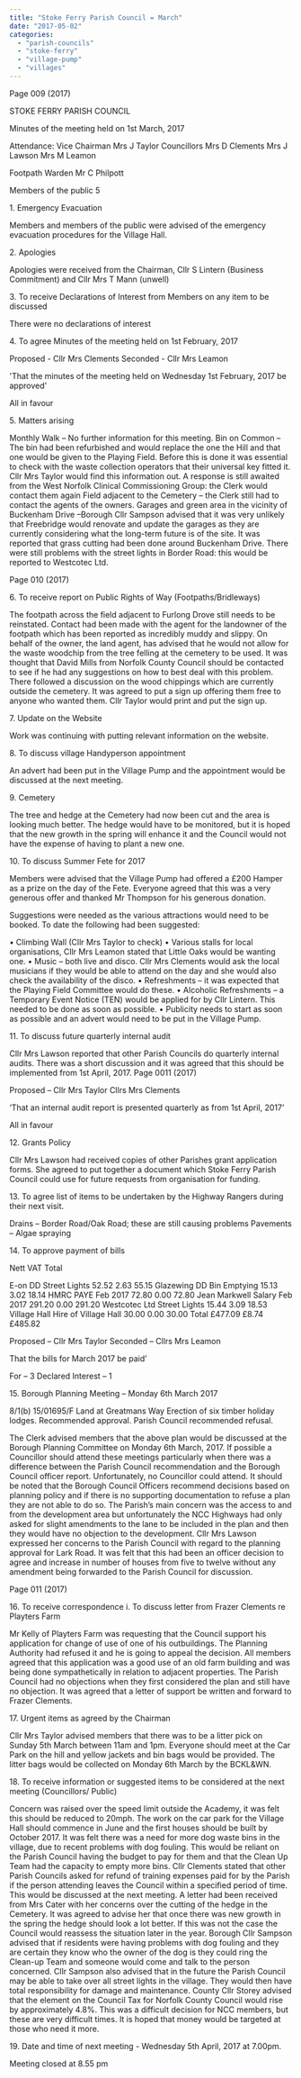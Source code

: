 ```yaml
---
title: "Stoke Ferry Parish Council = March"
date: "2017-05-02"
categories: 
  - "parish-councils"
  - "stoke-ferry"
  - "village-pump"
  - "villages"
---
```


Page 009 (2017)

STOKE FERRY PARISH COUNCIL

Minutes of the meeting held on 1st March, 2017

Attendance: Vice Chairman Mrs J Taylor Councillors Mrs D Clements Mrs J Lawson Mrs M Leamon

Footpath Warden Mr C Philpott

Members of the public 5

1\. Emergency Evacuation

Members and members of the public were advised of the emergency evacuation procedures for the Village Hall.

2\. Apologies

Apologies were received from the Chairman, Cllr S Lintern (Business Commitment) and Cllr Mrs T Mann (unwell)

3\. To receive Declarations of Interest from Members on any item to be discussed

There were no declarations of interest

4\. To agree Minutes of the meeting held on 1st February, 2017

Proposed - Cllr Mrs Clements Seconded - Cllr Mrs Leamon

'That the minutes of the meeting held on Wednesday 1st February, 2017 be approved'

All in favour

5\. Matters arising

Monthly Walk – No further information for this meeting. Bin on Common – The bin had been refurbished and would replace the one the Hill and that one would be given to the Playing Field. Before this is done it was essential to check with the waste collection operators that their universal key fitted it. Cllr Mrs Taylor would find this information out. A response is still awaited from the West Norfolk Clinical Commissioning Group: the Clerk would contact them again Field adjacent to the Cemetery – the Clerk still had to contact the agents of the owners. Garages and green area in the vicinity of Buckenham Drive –Borough Cllr Sampson advised that it was very unlikely that Freebridge would renovate and update the garages as they are currently considering what the long-term future is of the site. It was reported that grass cutting had been done around Buckenham Drive. There were still problems with the street lights in Border Road: this would be reported to Westcotec Ltd.

Page 010 (2017)

6\. To receive report on Public Rights of Way (Footpaths/Bridleways)

The footpath across the field adjacent to Furlong Drove still needs to be reinstated. Contact had been made with the agent for the landowner of the footpath which has been reported as incredibly muddy and slippy. On behalf of the owner, the land agent, has advised that he would not allow for the waste woodchip from the tree felling at the cemetery to be used. It was thought that David Mills from Norfolk County Council should be contacted to see if he had any suggestions on how to best deal with this problem. There followed a discussion on the wood chippings which are currently outside the cemetery. It was agreed to put a sign up offering them free to anyone who wanted them. Cllr Taylor would print and put the sign up.

7\. Update on the Website

Work was continuing with putting relevant information on the website.

8\. To discuss village Handyperson appointment

An advert had been put in the Village Pump and the appointment would be discussed at the next meeting.

9\. Cemetery

The tree and hedge at the Cemetery had now been cut and the area is looking much better. The hedge would have to be monitored, but it is hoped that the new growth in the spring will enhance it and the Council would not have the expense of having to plant a new one.

10\. To discuss Summer Fete for 2017

Members were advised that the Village Pump had offered a £200 Hamper as a prize on the day of the Fete. Everyone agreed that this was a very generous offer and thanked Mr Thompson for his generous donation.

Suggestions were needed as the various attractions would need to be booked. To date the following had been suggested:

• Climbing Wall (Cllr Mrs Taylor to check) • Various stalls for local organisations, Cllr Mrs Leamon stated that Little Oaks would be wanting one. • Music – both live and disco. Cllr Mrs Clements would ask the local musicians if they would be able to attend on the day and she would also check the availability of the disco. • Refreshments – it was expected that the Playing Field Committee would do these. • Alcoholic Refreshments – a Temporary Event Notice (TEN) would be applied for by Cllr Lintern. This needed to be done as soon as possible. • Publicity needs to start as soon as possible and an advert would need to be put in the Village Pump.

11\. To discuss future quarterly internal audit

Cllr Mrs Lawson reported that other Parish Councils do quarterly internal audits. There was a short discussion and it was agreed that this should be implemented from 1st April, 2017. Page 0011 (2017)

Proposed – Cllr Mrs Taylor Cllrs Mrs Clements

‘That an internal audit report is presented quarterly as from 1st April, 2017’

All in favour

12\. Grants Policy

Cllr Mrs Lawson had received copies of other Parishes grant application forms. She agreed to put together a document which Stoke Ferry Parish Council could use for future requests from organisation for funding.

13\. To agree list of items to be undertaken by the Highway Rangers during their next visit.

Drains – Border Road/Oak Road; these are still causing problems Pavements – Algae spraying

14\. To approve payment of bills

Nett VAT Total

E-on DD Street Lights 52.52 2.63 55.15 Glazewing DD Bin Emptying 15.13 3.02 18.14 HMRC PAYE Feb 2017 72.80 0.00 72.80 Jean Markwell Salary Feb 2017 291.20 0.00 291.20 Westcotec Ltd Street Lights 15.44 3.09 18.53 Village Hall Hire of Village Hall 30.00 0.00 30.00 Total £477.09 £8.74 £485.82

Proposed – Cllr Mrs Taylor Seconded – Cllrs Mrs Leamon

That the bills for March 2017 be paid’

For – 3 Declared Interest – 1

15\. Borough Planning Meeting – Monday 6th March 2017

8/1(b) 15/01695/F Land at Greatmans Way Erection of six timber holiday lodges. Recommended approval. Parish Council recommended refusal.

The Clerk advised members that the above plan would be discussed at the Borough Planning Committee on Monday 6th March, 2017. If possible a Councillor should attend these meetings particularly when there was a difference between the Parish Council recommendation and the Borough Council officer report. Unfortunately, no Councillor could attend. It should be noted that the Borough Council Officers recommend decisions based on planning policy and if there is no supporting documentation to refuse a plan they are not able to do so. The Parish’s main concern was the access to and from the development area but unfortunately the NCC Highways had only asked for slight amendments to the lane to be included in the plan and then they would have no objection to the development. Cllr Mrs Lawson expressed her concerns to the Parish Council with regard to the planning approval for Lark Road. It was felt that this had been an officer decision to agree and increase in number of houses from five to twelve without any amendment being forwarded to the Parish Council for discussion.

Page 011 (2017)

16\. To receive correspondence i. To discuss letter from Frazer Clements re Playters Farm

Mr Kelly of Playters Farm was requesting that the Council support his application for change of use of one of his outbuildings. The Planning Authority had refused it and he is going to appeal the decision. All members agreed that this application was a good use of an old farm building and was being done sympathetically in relation to adjacent properties. The Parish Council had no objections when they first considered the plan and still have no objection. It was agreed that a letter of support be written and forward to Frazer Clements.

17\. Urgent items as agreed by the Chairman

Cllr Mrs Taylor advised members that there was to be a litter pick on Sunday 5th March between 11am and 1pm. Everyone should meet at the Car Park on the hill and yellow jackets and bin bags would be provided. The litter bags would be collected on Monday 6th March by the BCKL&WN.

18\. To receive information or suggested items to be considered at the next meeting (Councillors/ Public)

Concern was raised over the speed limit outside the Academy, it was felt this should be reduced to 20mph. The work on the car park for the Village Hall should commence in June and the first houses should be built by October 2017. It was felt there was a need for more dog waste bins in the village, due to recent problems with dog fouling. This would be reliant on the Parish Council having the budget to pay for them and that the Clean Up Team had the capacity to empty more bins. Cllr Clements stated that other Parish Councils asked for refund of training expenses paid for by the Parish if the person attending leaves the Council within a specified period of time. This would be discussed at the next meeting. A letter had been received from Mrs Cater with her concerns over the cutting of the hedge in the Cemetery. It was agreed to advise her that once there was new growth in the spring the hedge should look a lot better. If this was not the case the Council would reassess the situation later in the year. Borough Cllr Sampson advised that if residents were having problems with dog fouling and they are certain they know who the owner of the dog is they could ring the Clean-up Team and someone would come and talk to the person concerned. Cllr Sampson also advised that in the future the Parish Council may be able to take over all street lights in the village. They would then have total responsibility for damage and maintenance. County Cllr Storey advised that the element on the Council Tax for Norfolk County Council would rise by approximately 4.8%. This was a difficult decision for NCC members, but these are very difficult times. It is hoped that money would be targeted at those who need it more.

19\. Date and time of next meeting - Wednesday 5th April, 2017 at 7.00pm.

Meeting closed at 8.55 pm

